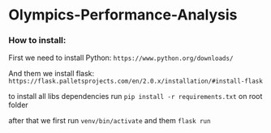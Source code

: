 # Olympics-Performance-Analysis

### How to install:

First we need to install Python:
`https://www.python.org/downloads/`

And them we install flask:
`https://flask.palletsprojects.com/en/2.0.x/installation/#install-flask`

to install all libs dependencies run `pip install -r requirements.txt` on root folder

after that we first run `venv/bin/activate` and them `flask run`